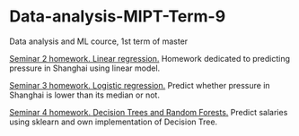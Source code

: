 # Data-analysis-MIPT-Term-9
Data analysis and ML cource, 1st term of master

[Seminar 2 homework. Linear regression.](https://github.com/sevlabr/Data-analysis-MIPT-Term-9/tree/main/Sem%202%20HW)
Homework dedicated to predicting pressure in Shanghai using linear model.

[Seminar 3 homework. Logistic regression.](https://github.com/sevlabr/Data-analysis-MIPT-Term-9/tree/main/Sem%203%20HW)
Predict whether pressure in Shanghai is lower than its median or not.

[Seminar 4 homework. Decision Trees and Random Forests.](https://github.com/sevlabr/Data-analysis-MIPT-Term-9/tree/main/Sem%204%20HW)
Predict salaries using sklearn and own implementation of Decision Tree.
